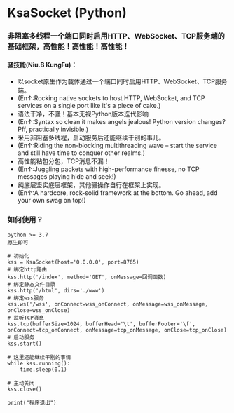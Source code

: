 # KsaSocket (Python)

### 非阻塞多线程一个端口同时启用HTTP、WebSocket、TCP服务端的基础框架，高性能！高性能！高性能！


#### 骚技能(Niu.B KungFu)：
- 以socket原生作为载体通过一个端口同时启用HTTP、WebSocket、TCP服务端。
- (En↑:Rocking native sockets to host HTTP, WebSocket, and TCP services on a single port like it's a piece of cake.)
- 语法干净，不骚！基本无视Python版本迭代影响
- (En↑:Syntax so clean it makes angels jealous! Python version changes? Pff, practically invisible.)
- 采用非阻塞多线程，启动服务后还能继续干别的事儿。
- (En↑:Riding the non-blocking multithreading wave – start the service and still have time to conquer other realms.)
- 高性能粘包分包，TCP消息不漏！
- (En↑:Juggling packets with high-performance finesse, no TCP messages playing hide and seek!)
- 纯底层坚实底层框架，其他骚操作自行在框架上实现。
- (En↑:A hardcore, rock-solid framework at the bottom. Go ahead, add your own swag on top!)



### 如何使用？
```
python >= 3.7
原生即可
```

```angular2html
# 初始化
kss = KsaSocket(host='0.0.0.0', port=8765)
# 绑定http路由
kss.http('/index', method='GET', onMessage=回调函数)
# 绑定静态文件目录
kss.http('/html', dirs='./www')
# 绑定wss服务
kss.ws('/wss', onConnect=wss_onConnect, onMessage=wss_onMessage, onClose=wss_onClose)
# 监听TCP消息
kss.tcp(bufferSize=1024, bufferHead='\t', bufferFooter='\f', onConnect=tcp_onConnect, onMessage=tcp_onMessage, onClose=tcp_onClose)
# 启动服务
kss.start()

# 这里还能继续干别的事情
while kss.running():
    time.sleep(0.1)

# 主动关闭
kss.close()

print("程序退出")
```